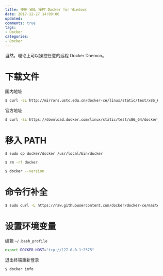 ```yaml
---
title: 使用 WSL 操控 Docker for Windows
date: 2017-12-27 14:00:00
updated:
comments: true
tags:
- Docker
categories:
- Docker
---
```


当然，理论上可以操控任意的远程 Docker Daemon。

<!--more-->

# 下载文件

国内地址

```bash
$ curl -SL http://mirrors.ustc.edu.cn/docker-ce/linux/static/test/x86_64/docker-17.12.0-ce-rc4.tgz | tar -zxvf -
```

官方地址

```bash
$ curl -SL https://download.docker.com/linux/static/test/x86_64/docker-17.12.0-ce-rc4.tgz | tar -zxvf -
```

# 移入 PATH

```bash
$ sudo cp docker/docker /usr/local/bin/docker

$ rm -rf docker

$ docker --version
```

# 命令行补全

```bash
$ sudo curl -L https://raw.githubusercontent.com/docker/docker-ce/master/components/cli/contrib/completion/bash/docker -o /etc/bash_completion.d/docker
```

# 设置环境变量

编辑 `~/.bash_profile`

```bash
export DOCKER_HOST="tcp://127.0.0.1:2375"
```

退出终端重新登录

```bash
$ docker info
```
